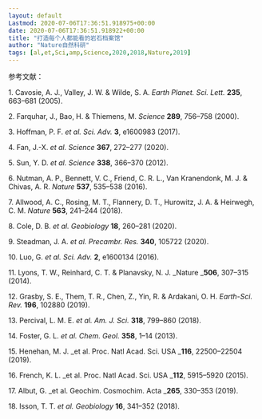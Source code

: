 ```yaml
---
layout: default
Lastmod: 2020-07-06T17:36:51.918975+00:00
date: 2020-07-06T17:36:51.918922+00:00
title: "打造每个人都能看的岩石档案馆"
author: "Nature自然科研"
tags: [al,et,Sci,amp,Science,2020,2018,Nature,2019]
---
```


参考文献：

1. Cavosie, A. J., Valley, J. W. & Wilde, S. A. _Earth Planet. Sci. Lett._ **235**, 663–681 (2005).

2. Farquhar, J., Bao, H. & Thiemens, M. _Science_ **289**, 756–758 (2000).

3. Hoffman, P. F. _et al. Sci. Adv._ **3**, e1600983 (2017).

4. Fan, J.-X. _et al. Science_ **367**, 272–277 (2020).

5. Sun, Y. D. _et al. Science_ **338**, 366–370 (2012).

6. Nutman, A. P., Bennett, V. C., Friend, C. R. L., Van Kranendonk, M. J. & Chivas, A. R. _Nature_ **537**, 535–538 (2016).

7. Allwood, A. C., Rosing, M. T., Flannery, D. T., Hurowitz, J. A. & Heirwegh, C. M. _Nature_ **563**, 241–244 (2018).

8. Cole, D. B. _et al. Geobiology_ **18**, 260–281 (2020).

9. Steadman, J. A. _et al. Precambr. Res._ **340**, 105722 (2020).

10. Luo, G. _et al. Sci. Adv._ **2**, e1600134 (2016).

11. Lyons, T. W., Reinhard, C. T. & Planavsky, N. J. _Nature _**506**, 307–315 (2014).

12. Grasby, S. E., Them, T. R., Chen, Z., Yin, R. & Ardakani, O. H. _Earth-Sci. Rev._ **196**, 102880 (2019).

13. Percival, L. M. E. _et al. Am. J. Sci._ **318**, 799–860 (2018).

14. Foster, G. L. _et al. Chem. Geol._ **358**, 1–14 (2013).

15. Henehan, M. J. _et al. Proc. Natl Acad. Sci. USA _**116**, 22500–22504 (2019).

16. French, K. L. _et al. Proc. Natl Acad. Sci. USA _**112**, 5915–5920 (2015).

17. Albut, G. _et al. Geochim. Cosmochim. Acta _**265**, 330–353 (2019).

18. Isson, T. T. _et al. Geobiology_ **16**, 341–352 (2018).

